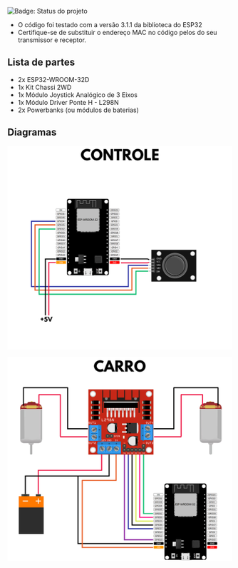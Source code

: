 ![Badge: Status do projeto](https://img.shields.io/badge/status-em%20desenvolvimento-yellow)

- O código foi testado com a versão 3.1.1 da biblioteca do ESP32
- Certifique-se de substituir o endereço MAC no código pelos do seu transmissor e receptor.

## Lista de partes

- 2x ESP32-WROOM-32D
- 1x Kit Chassi 2WD
- 1x Módulo Joystick Analógico de 3 Eixos
- 1x Módulo Driver Ponte H - L298N
- 2x Powerbanks (ou módulos de baterias)

## Diagramas
<p align="center">
    <img src="Imagens/CONTROLE.png" alt="drawing" width="550"/>
</p>

<p align="center">
    <img src="Imagens/CARRO.png" alt="drawing" width="550"/>
</p>